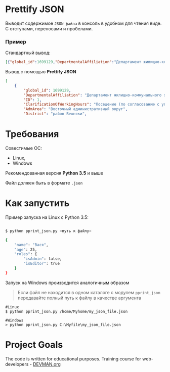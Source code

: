 # Prettify JSON

Выводит содержимое `JSON файла` в консоль в удобном для чтения виде. С отступами, переносами и пробелами.

### Пример

Стандартный вывод:
```json
[{"global_id":1699129,"DepartmentalAffiliation":"Департамент жилищно-коммунального хозяйства города Москвы","ID":1,"ClarificationOfWorkingHours":"Посещение (по согласованию с управляющим): ежедневно 12:00-16:00 кроме понедельника(санитарный день);  для желающих взять животное ежедневно 08:00-17:00","AdmArea":"Восточный административный округ","District":"район Вешняки",
```

Вывод с помощью **Prettify JSON**

```json
[
    {
        "global_id": 1699129,
        "DepartmentalAffiliation": "Департамент жилищно-коммунального хозяйства города Москвы",
        "ID": 1,
        "ClarificationOfWorkingHours": "Посещение (по согласованию с управляющим): ежедневно 12:00-16:00 кроме понедельника(санитарный день);  для желающих взять животное ежедневно 08:00-17:00",
        "AdmArea": "Восточный административный округ",
        "District": "район Вешняки",
```

# Требования

Совестимые OC:
* Linux,
* Windows

Рекомендованная версия **Python 3.5** и выше

Файл должен быть в формате `.json`
# Как запустить

Пример запуска на Linux с Python 3.5:

```bash

$ python pprint_json.py <путь к файлу>

{
    "name": "Вася",
    "age": 25,
    "roles": {
        "isAdmin": false,
        "isEditor": true
    }
}
```

Запуск на Windows производится аналогичным образом

> Если файл не находится в одном каталоге с модулем `pprint_json` передавайте полный путь к файлу в качестве аргумента
```
#Linux
$ python pprint_json.py /home/Myhome/my_json_file.json

#Windows
> python pprint_json.py C:\Myfile\my_json_file.json

```

# Project Goals

The code is written for educational purposes. Training course for web-developers - [DEVMAN.org](https://devman.org)
